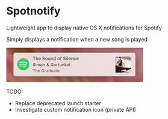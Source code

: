 # Spotnotify

Lightweight app to display native OS X notifications for Spotify

Simply displays a notification when a new song is played

![alt tag](https://github.com/cjch0/Spotnotify/blob/master/preview.png)


TODO:
- Replace deprecated launch starter
- Investigate custom notification icon (private API)
